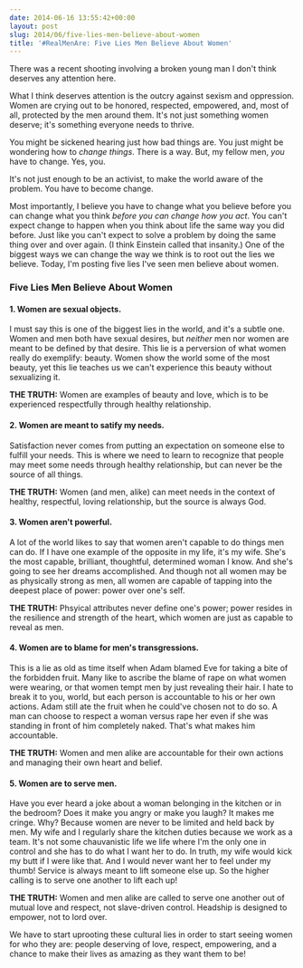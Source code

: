 ```yaml
---
date: 2014-06-16 13:55:42+00:00
layout: post
slug: 2014/06/five-lies-men-believe-about-women
title: '#RealMenAre: Five Lies Men Believe About Women'
---
```


There was a recent shooting involving a broken young man I don't think deserves any attention here.





What I think deserves attention is the outcry against sexism and oppression. Women are crying out to be honored, respected, empowered, and, most of all, protected by the men around them. It's not just something women deserve; it's something everyone needs to thrive.





You might be sickened hearing just how bad things are. You just might be wondering how to _change things_. There is a way. But, my fellow men, _you_ have to change. Yes, you.





It's not just enough to be an activist, to make the world aware of the problem. You have to become change.





Most importantly, I believe you have to change what you believe before you can change what you think _before you can change how you act_.
You can't expect change to happen when you think about life the same way you did before. Just like you can't expect to solve a problem by doing the same thing over and over again. (I think Einstein called that insanity.)
One of the biggest ways we can change the way we think is to root out the lies we believe. Today, I'm posting five lies I've seen men believe about women.





### Five Lies Men Believe About Women





#### 1. Women are sexual objects.





I must say this is one of the biggest lies in the world, and it's a subtle one. Women and men both have sexual desires, but _neither_ men nor women are meant to be defined by that desire. This lie is a perversion of what women really do exemplify: beauty. Women show the world some of the most beauty, yet this lie teaches us we can't experience this beauty without sexualizing it.





**THE TRUTH:** Women are examples of beauty and love, which is to be experienced respectfully through healthy relationship.





#### 2. Women are meant to satify my needs.





Satisfaction never comes from putting an expectation on someone else to fulfill your needs. This is where we need to learn to recognize that people may meet some needs through healthy relationship, but can never be the source of all things.





**THE TRUTH:** Women (and men, alike) can meet needs in the context of healthy, respectful, loving relationship, but the source is always God.





#### 3. Women aren't powerful.





A lot of the world likes to say that women aren't capable to do things men can do. If I have one example of the opposite in my life, it's my wife. She's the most capable, brilliant, thoughtful, determined woman I know. And she's going to see her dreams accomplished. And though not all women may be as physically strong as men, all women are capable of tapping into the deepest place of power: power over one's self.





**THE TRUTH:** Phsyical attributes never define one's power; power resides in the resilience and strength of the heart, which women are just as capable to reveal as men.





#### 4. Women are to blame for men's transgressions.





This is a lie as old as time itself when Adam blamed Eve for taking a bite of the forbidden fruit. Many like to ascribe the blame of rape on what women were wearing, or that women tempt men by just revealing their hair. I hate to break it to you, world, but each person is accountable to his or her own actions. Adam still ate the fruit when he could've chosen not to do so. A man can choose to respect a woman versus rape her even if she was standing in front of him completely naked. That's what makes him accountable.





**THE TRUTH:** Women and men alike are accountable for their own actions and managing their own heart and belief.





#### 5. Women are to serve men.





Have you ever heard a joke about a woman belonging in the kitchen or in the bedroom? Does it make you angry or make you laugh? It makes me cringe. Why? Because women are never to be limited and held back by men. My wife and I regularly share the kitchen duties because we work as a team. It's not some chauvanistic life we life where I'm the only one in control and she has to do what I want her to do. In truth, my wife would kick my butt if I were like that. And I would never want her to feel under my thumb! Service is always meant to lift someone else up. So the higher calling is to serve one another to lift each up!





**THE TRUTH:** Women and men alike are called to serve one another out of mutual love and respect, not slave-driven control. Headship is designed to empower, not to lord over.





We have to start uprooting these cultural lies in order to start seeing women for who they are: people deserving of love, respect, empowering, and a chance to make their lives as amazing as they want them to be!
